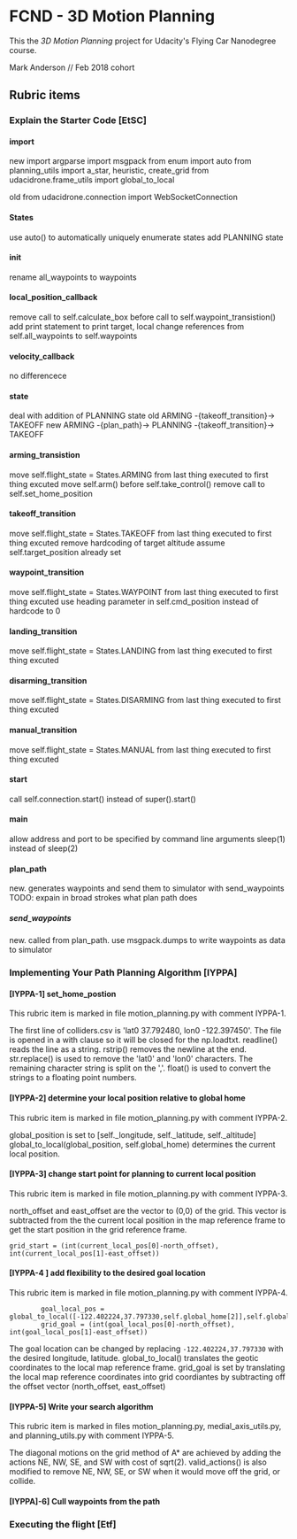 # FCND - 3D Motion Planning

This the _3D Motion Planning_ project for Udacity's Flying Car Nanodegree course.

Mark Anderson // Feb 2018 cohort

## Rubric items

### Explain the Starter Code [EtSC]

#### import

new
import argparse
import msgpack
from enum import auto
from planning_utils import a_star, heuristic, create_grid
from udacidrone.frame_utils import global_to_local

old
from udacidrone.connection import WebSocketConnection

#### States
use auto() to automatically uniquely enumerate states
add PLANNING state

#### init
rename all_waypoints to waypoints

#### local_position_callback
remove call to self.calculate_box before call to self.waypoint_transistion()
add print statement to print target, local
change references from self.all_waypoints to self.waypoints

#### velocity_callback
no differencece

####  state
deal with addition of PLANNING state
old
ARMING -{takeoff_transition}-> TAKEOFF
new
ARMING -{plan_path}-> PLANNING -{takeoff_transition}-> TAKEOFF

#### arming_transistion
move self.flight_state = States.ARMING from last thing executed to first thing excuted
move self.arm() before self.take_control()
remove call to self.set_home_position

#### takeoff_transition
move self.flight_state = States.TAKEOFF from last thing executed to first thing excuted
remove hardcoding of target altitude
assume self.target_position already set

####  waypoint_transition
move self.flight_state = States.WAYPOINT from last thing executed to first thing excuted
use heading parameter in self.cmd_position instead of hardcode to 0

#### landing_transition
move self.flight_state = States.LANDING from last thing executed to first thing excuted

#### disarming_transition
move self.flight_state = States.DISARMING from last thing executed to first thing excuted

#### manual_transition
move self.flight_state = States.MANUAL from last thing executed to first thing excuted

#### start
call self.connection.start() instead of super().start()

####  main
allow address and port to be specified by command line arguments
sleep(1) instead of sleep(2)

#### plan_path
new.  generates waypoints and send them to simulator with send_waypoints
TODO: expain in broad strokes what plan path does

##### send_waypoints
new.  called from plan_path. use msgpack.dumps to write waypoints as data to simulator


### Implementing Your Path Planning Algorithm [IYPPA]

#### [IYPPA-1] set_home_postion 

This rubric item is marked in file motion_planning.py with comment IYPPA-1.

The first line of colliders.csv is 'lat0 37.792480, lon0 -122.397450'.
The file is opened in a with clause so it will be closed for the np.loadtxt.
readline() reads the line as a string. rstrip() removes the newline at the end.
str.replace() is used to remove the 'lat0' and 'lon0' characters. 
The remaining character string is split on the ','.  float() is used to 
convert the strings to a floating point numbers.

#### [IYPPA-2] determine your local position relative to global home

This rubric item is marked in file motion_planning.py with comment IYPPA-2.

global_position is set to [self._longitude, self._latitude, self._altitude]
global_to_local(global_position, self.global_home) determines the current
local position.

#### [IYPPA-3] change start point for planning to current local position

This rubric item is marked in file motion_planning.py with comment IYPPA-3.

north_offset and east_offset are the vector to (0,0) of the grid.  This
vector is subtracted from the the current local position in the map
reference frame to get the start position in the grid reference frame.

```
grid_start = (int(current_local_pos[0]-north_offset), int(current_local_pos[1]-east_offset))
```

#### [IYPPA-4 ] add flexibility to the desired goal location

This rubric item is marked in file motion_planning.py with comment IYPPA-4.

```
        goal_local_pos = global_to_local([-122.402224,37.797330,self.global_home[2]],self.global_home)
        grid_goal = (int(goal_local_pos[0]-north_offset), int(goal_local_pos[1]-east_offset))
```

The goal location can be changed by replacing `-122.402224,37.797330` with the desired longitude,
latitude.  global_to_local() translates the geotic coordinates to the local map reference frame.
grid_goal is set by translating the local map reference coordinates into grid coordiantes by
subtracting off the offset vector (north_offset, east_offset)

#### [IYPPA-5] Write your search algorithm

This rubric item is marked in files motion_planning.py, medial_axis_utils.py, and 
planning_utils.py with comment IYPPA-5.

The diagonal motions on the grid method of A* are  achieved by adding the actions
NE, NW, SE, and SW with cost of sqrt(2).  valid_actions() is also modified to 
remove NE, NW, SE, or SW when it would move off the grid, or collide.

#### [IYPPA]-6] Cull waypoints from the path

### Executing the flight [Etf]

[//]: # (Mark Anderson // Feb 2018 cohort // 2018_03Mar_10)
